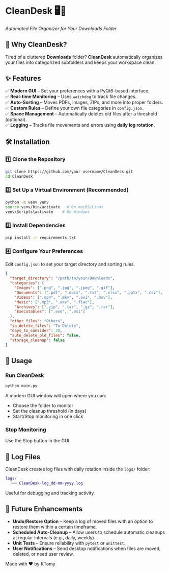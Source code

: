 # **CleanDesk 🖥️📂**

_Automated File Organizer for Your Downloads Folder_

## **📌 Why CleanDesk?**

Tired of a cluttered **Downloads** folder? **CleanDesk** automatically organizes your files into categorized subfolders and keeps your workspace clean.

## **✨ Features**

✅ **Modern GUI** – Set your preferences with a PyQt6-based interface.  
✅ **Real-time Monitoring** – Uses `watchdog` to track file changes.  
✅ **Auto-Sorting** – Moves PDFs, images, ZIPs, and more into proper folders.  
✅ **Custom Rules** – Define your own file categories in `config.json`.  
✅ **Space Management** – Automatically deletes old files after a threshold (optional).  
✅ **Logging** – Tracks file movements and errors using **daily log rotation**.

## **🛠️ Installation**

### **1️⃣ Clone the Repository**

```sh
git clone https://github.com/your-username/CleanDesk.git
cd CleanDesk
```

### **2️⃣ Set Up a Virtual Environment (Recommended)**

```sh
python -m venv venv
source venv/bin/activate   # On macOS/Linux
venv\Scripts\activate    # On Windows
```

### **3️⃣ Install Dependencies**

```sh
pip install -r requirements.txt
```

### **4️⃣ Configure Your Preferences**

Edit `config.json` to set your target directory and sorting rules.

```json
{
  "target_directory": "/path/to/your/Downloads",
  "categories": {
    "Images": [".png", ".jpg", ".jpeg", ".gif"],
    "Documents": [".pdf", ".docx", ".txt", ".xlsx", ".pptx", ".csv"],
    "Videos": [".mp4", ".mkv", ".avi", ".mov"],
    "Music": [".mp3", ".wav", ".flac"],
    "Archives": [".zip", ".tar", ".gz", ".rar"],
    "Executables": [".exe", ".msi"]
  },
  "other_files": "Others",
  "to_delete_files": "To Delete",
  "days_to_consider": 30,
  "auto_delete_old_files": false,
  "storage_cleanup": false
}
```

## **🚀 Usage**

### **Run CleanDesk**

```sh
python main.py
```

A modern GUI window will open where you can:

- Choose the folder to monitor
- Set the cleanup threshold (in days)
- Start/Stop monitoring in one click

### **Stop Monitoring**

Use the Stop button in the GUI

## 📁 Log Files

CleanDesk creates log files with daily rotation inside the `logs/` folder:

```lua
logs/
  └── CleanDesk-log_dd-mm-yyyy.log
```

Useful for debugging and tracking activity.

## **📌 Future Enhancements**

- **Undo/Restore Option** – Keep a log of moved files with an option to restore them within a certain timeframe.
- **Scheduled Auto-Cleanup** – Allow users to schedule automatic cleanups at regular intervals (e.g., daily, weekly).
- **Unit Tests** – Ensure reliability with `pytest` or `unittest`.
- **User Notifications** – Send desktop notifications when files are moved, deleted, or need user review.

Made with ❤️ by KTomy
